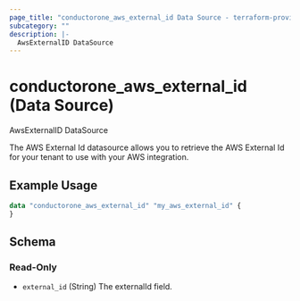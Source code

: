 ```yaml
---
page_title: "conductorone_aws_external_id Data Source - terraform-provider-conductorone"
subcategory: ""
description: |-
  AwsExternalID DataSource
---
```


# conductorone_aws_external_id (Data Source)

AwsExternalID DataSource

The AWS External Id datasource allows you to retrieve the AWS External Id for your tenant to use with your AWS integration.

## Example Usage

```terraform
data "conductorone_aws_external_id" "my_aws_external_id" {
}
```

<!-- schema generated by tfplugindocs -->
## Schema

### Read-Only

- `external_id` (String) The externalId field.